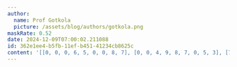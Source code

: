 ```yaml
---
author:
  name: Prof Gotkola
  picture: /assets/blog/authors/gotkola.png
maskRate: 0.52
date: 2024-12-09T07:00:02.211088
id: 362e1ee4-b5fb-11ef-b451-41234cb8625c
content: '[[0, 0, 0, 6, 5, 0, 0, 8, 7], [0, 0, 4, 9, 8, 7, 0, 5, 3], [7, 5, 0, 3, 2, 4, 0, 0, 9], [2, 0, 7, 1, 3, 8, 0, 0, 6], [1, 8, 6, 0, 0, 0, 3, 0, 0], [0, 0, 9, 0, 0, 0, 8, 0, 0], [0, 0, 1, 0, 0, 3, 0, 0, 5], [0, 0, 5, 2, 0, 0, 0, 0, 4], [3, 0, 0, 0, 7, 0, 6, 1, 8]]'
---
```

